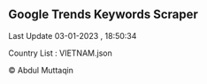 

## Google Trends Keywords Scraper 
 
Last Update 03-01-2023 , 18:50:34

Country List :
VIETNAM.json



© Abdul Muttaqin 
